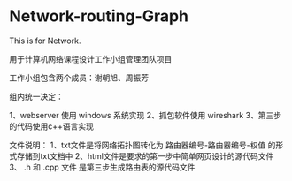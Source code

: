 # Network-routing-Graph
This is for Network.


用于计算机网络课程设计工作小组管理团队项目

工作小组包含两个成员：谢朝旭、周振芳

组内统一决定：

1、webserver 使用 windows 系统实现
2、抓包软件使用 wireshark
3、第三步的代码使用c++语言实现


文件说明：
1、txt文件是将网络拓扑图转化为   路由器编号-路由器编号-权值  的形式存储到txt文档中
2、html文件是要求的第一步中简单网页设计的源代码文件
3、 .h 和 .cpp 文件 是第三步生成路由表的源代码文件
